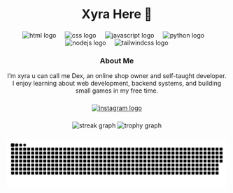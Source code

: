<h1 align="center">Xyra Here 👋</h1>

###

<div align="center">
  <img src="https://skillicons.dev/icons?i=html" height="60" alt="html logo" />
  <img width="12" />
  <img src="https://skillicons.dev/icons?i=css" height="60" alt="css logo" />
  <img width="12" />
  <img src="https://skillicons.dev/icons?i=js" height="60" alt="javascript logo" />
  <img width="12" />
  <img src="https://skillicons.dev/icons?i=python" height="60" alt="python logo" />
  <img width="12" />
  <img src="https://skillicons.dev/icons?i=nodejs" height="60" alt="nodejs logo" />
  <img width="12" />
  <img src="https://skillicons.dev/icons?i=tailwind" height="60" alt="tailwindcss logo" />
</div>

###

<h3 align="center">About Me</h3>

<p align="center">
  I’m xyra u can call me Dex, an online shop owner and self-taught developer.  
  I enjoy learning about web development, backend systems, and building small games in my free time.  
</p>

###

<div align="center">
  <a href="https://instagram.com/0fbynsh_" target="_blank">
    <img src="https://img.shields.io/static/v1?message=Instagram&logo=instagram&label=&color=E4405F&logoColor=white&labelColor=&style=for-the-badge" height="25" alt="instagram logo" />
  </a>
</div>

###

<div align="center">
  <img src="https://streak-stats.demolab.com?user=maurodesouza&locale=en&mode=daily&theme=dracula&hide_border=false&border_radius=5&order=3" height="150" alt="streak graph"  />
  <img src="https://github-profile-trophy.vercel.app?username=maurodesouza&theme=dracula&column=-1&row=1&margin-w=8&margin-h=8&no-bg=false&no-frame=false&order=4" height="150" alt="trophy graph"  />
</div>

###

<picture>
  <source media="(prefers-color-scheme: dark)" srcset="https://raw.githubusercontent.com/dexccv/dexccv/main/pacman-contribution-graph-dark.svg">
  <source media="(prefers-color-scheme: light)" srcset="https://raw.githubusercontent.com/dexccv/dexccv/main/pacman-contribution-graph.svg">
  <img alt="Pacman contribution graph" src="https://raw.githubusercontent.com/dexccv/dexccv/main/pacman-contribution-graph.svg">
</picture>

